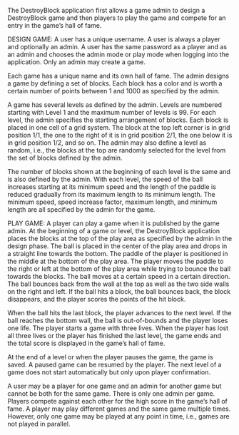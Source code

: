The DestroyBlock application first allows a game admin to design a DestroyBlock
game and then players to play the game and compete for an entry in the game’s 
hall of fame.

DESIGN GAME: A user has a unique username. A user is always a player and 
optionally an admin. A user has the same password as a player and as an admin 
and chooses the admin mode or play mode when logging into the application. 
Only an admin may create a game. 

Each game has a unique name and its own hall of fame. The admin designs a 
game by defining a set of blocks. Each block has a color and is worth a certain 
number of points between 1 and 1000 as specified by the admin.

A game has several levels as defined by the admin. Levels are numbered starting 
with Level 1 and the maximum number of levels is 99. For each level, the admin 
specifies the starting arrangement of blocks. Each block is placed in one cell of a 
grid system. The block at the top left corner is in grid position 1/1, the one to the 
right of it is in grid position 2/1, the one below it is in grid position 1/2, and so on. 
The admin may also define a level as random, i.e., the blocks at the top are 
randomly selected for the level from the set of blocks defined by the admin.

The number of blocks shown at the beginning of each level is the same and is also 
defined by the admin. With each level, the speed of the ball increases starting at 
its minimum speed and the length of the paddle is reduced gradually from its 
maximum length to its minimum length. The minimum speed, speed increase 
factor, maximum length, and minimum length are all specified by the admin for 
the game.

PLAY GAME: A player can play a game when it is published by the game admin. At 
the beginning of a game or level, the DestroyBlock application places the blocks 
at the top of the play area as specified by the admin in the design phase. The ball 
is placed in the center of the play area and drops in a straight line towards the 
bottom. The paddle of the player is positioned in the middle at the bottom of the 
play area. The player moves the paddle to the right or left at the bottom of the 
play area while trying to bounce the ball towards the blocks. The ball moves at a 
certain speed in a certain direction. The ball bounces back from the wall at the 
top as well as the two side walls on the right and left. If the ball hits a block, the 
ball bounces back, the block disappears, and the player scores the points of the 
hit block.

When the ball hits the last block, the player advances to the next level. If the ball 
reaches the bottom wall, the ball is out-of-bounds and the player loses one life. 
The player starts a game with three lives. When the player has lost all three lives 
or the player has finished the last level, the game ends and the total score is 
displayed in the game’s hall of fame. 

At the end of a level or when the player pauses the game, the game is saved. A 
paused game can be resumed by the player. The next level of a game does not 
start automatically but only upon player confirmation.

A user may be a player for one game and an admin for another game but cannot 
be both for the same game. There is only one admin per game. Players compete 
against each other for the high score in the game’s hall of fame. A player may play 
different games and the same game multiple times. However, only one game may 
be played at any point in time, i.e., games are not played in parallel.
